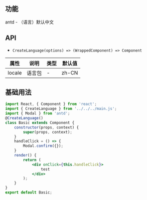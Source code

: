 ## 功能
antd - （语言）默认中文

## API

- `CreateLanguage(options) => (WrappedComponent) => Component`

属性 | 说明 | 类型 | 默认值
---|---|---|---
locale | 语言包 | - | zh-CN

## 基础用法

```jsx
import React, { Component } from 'react';
import { CreateLanguage } from '../../../main.js';
import { Modal } from 'antd';
@CreateLanguage()
class Basic extends Component {
	constructor(props, context) {
		super(props, context);
	}
	handleClick = () => { 
		Modal.confirm({});
	}
	render() {
		return (
			<div onClick={this.handleClick}>
				test
			</div>
		);
	}
}
export default Basic;

```